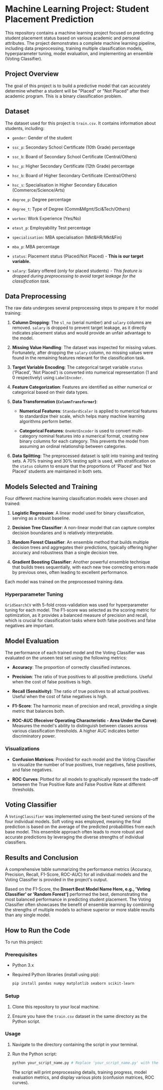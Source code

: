 # Machine Learning Project: Student Placement Prediction

This repository contains a machine learning project focused on predicting student placement status based on various academic and personal attributes. The project demonstrates a complete machine learning pipeline, including data preprocessing, training multiple classification models, hyperparameter tuning, model evaluation, and implementing an ensemble (Voting Classifier).

## Project Overview

The goal of this project is to build a predictive model that can accurately determine whether a student will be "Placed" or "Not Placed" after their academic program. This is a binary classification problem.

## Dataset

The dataset used for this project is `train.csv`. It contains information about students, including:

* `gender`: Gender of the student

* `ssc_p`: Secondary School Certificate (10th Grade) percentage

* `ssc_b`: Board of Secondary School Certificate (Central/Others)

* `hsc_p`: Higher Secondary Certificate (12th Grade) percentage

* `hsc_b`: Board of Higher Secondary Certificate (Central/Others)

* `hsc_s`: Specialisation in Higher Secondary Education (Commerce/Science/Arts)

* `degree_p`: Degree percentage

* `degree_t`: Type of Degree (Comm&Mgmt/Sci&Tech/Others)

* `workex`: Work Experience (Yes/No)

* `etest_p`: Employability Test percentage

* `specialisation`: MBA specialisation (Mkt&HR/Mkt&Fin)

* `mba_p`: MBA percentage

* `status`: Placement status (Placed/Not Placed) - **This is our target variable.**

* `salary`: Salary offered (only for placed students) - *This feature is dropped during preprocessing to avoid target leakage for the classification task.*

## Data Preprocessing

The raw data undergoes several preprocessing steps to prepare it for model training:

1.  **Column Dropping**: The `sl_no` (serial number) and `salary` columns are removed. `salary` is dropped to prevent target leakage, as it directly indicates placement status and would provide an unfair advantage to the model.

2.  **Missing Value Handling**: The dataset was inspected for missing values. Fortunately, after dropping the `salary` column, no missing values were found in the remaining features relevant for the classification task.

3.  **Target Variable Encoding**: The categorical target variable `status` ('Placed', 'Not Placed') is converted into numerical representation (1 and 0 respectively) using `LabelEncoder`.

4.  **Feature Categorization**: Features are identified as either numerical or categorical based on their data types.

5.  **Data Transformation (`ColumnTransformer`)**:

    * **Numerical Features**: `StandardScaler` is applied to numerical features to standardize their scale, which helps many machine learning algorithms perform better.

    * **Categorical Features**: `OneHotEncoder` is used to convert multi-category nominal features into a numerical format, creating new binary columns for each category. This prevents the model from assuming an ordinal relationship between categories.

6.  **Data Splitting**: The preprocessed dataset is split into training and testing sets. A 70% training and 30% testing split is used, with stratification on the `status` column to ensure that the proportions of 'Placed' and 'Not Placed' students are maintained in both sets.

## Models Selected and Training

Four different machine learning classification models were chosen and trained:

1.  **Logistic Regression**: A linear model used for binary classification, serving as a robust baseline.

2.  **Decision Tree Classifier**: A non-linear model that can capture complex decision boundaries and is relatively interpretable.

3.  **Random Forest Classifier**: An ensemble method that builds multiple decision trees and aggregates their predictions, typically offering higher accuracy and robustness than a single decision tree.

4.  **Gradient Boosting Classifier**: Another powerful ensemble technique that builds trees sequentially, with each new tree correcting errors made by previous ones, often leading to excellent performance.

Each model was trained on the preprocessed training data.

### Hyperparameter Tuning

`GridSearchCV` with 5-fold cross-validation was used for hyperparameter tuning for each model. The F1-score was selected as the scoring metric for optimization, as it provides a balanced measure of precision and recall, which is crucial for classification tasks where both false positives and false negatives are important.

## Model Evaluation

The performance of each trained model and the Voting Classifier was evaluated on the unseen test set using the following metrics:

* **Accuracy**: The proportion of correctly classified instances.

* **Precision**: The ratio of true positives to all positive predictions. Useful when the cost of false positives is high.

* **Recall (Sensitivity)**: The ratio of true positives to all actual positives. Useful when the cost of false negatives is high.

* **F1-Score**: The harmonic mean of precision and recall, providing a single metric that balances both.

* **ROC-AUC (Receiver Operating Characteristic - Area Under the Curve)**: Measures the model's ability to distinguish between classes across various classification thresholds. A higher AUC indicates better discriminatory power.

### Visualizations

* **Confusion Matrices**: Provided for each model and the Voting Classifier to visualize the number of true positives, true negatives, false positives, and false negatives.

* **ROC Curves**: Plotted for all models to graphically represent the trade-off between the True Positive Rate and False Positive Rate at different thresholds.

## Voting Classifier

A `VotingClassifier` was implemented using the best-tuned versions of the four individual models. Soft voting was employed, meaning the final prediction is based on the average of the predicted probabilities from each base model. This ensemble approach often leads to more robust and accurate predictions by leveraging the diverse strengths of individual classifiers.

## Results and Conclusion

A comprehensive table summarizing the performance metrics (Accuracy, Precision, Recall, F1-Score, ROC-AUC) for all individual models and the Voting Classifier is provided in the project's output.

Based on the F1-Score, the **[Insert Best Model Name Here, e.g., 'Voting Classifier' or 'Random Forest']** performed the best, demonstrating the most balanced performance in predicting student placement. The Voting Classifier often showcases the benefit of ensemble learning by combining the strengths of multiple models to achieve superior or more stable results than any single model.

## How to Run the Code

To run this project:

### Prerequisites

* Python 3.x

* Required Python libraries (install using pip):

    ```bash
    pip install pandas numpy matplotlib seaborn scikit-learn
    ```

### Setup

1.  Clone this repository to your local machine.

2.  Ensure you have the `train.csv` dataset in the same directory as the Python script.

### Usage

1.  Navigate to the directory containing the script in your terminal.

2.  Run the Python script:

    ```bash
    python your_script_name.py # Replace 'your_script_name.py' with the actual filename
    ```

    The script will print preprocessing details, training progress, model evaluation metrics, and display various plots (confusion matrices, ROC curves).
